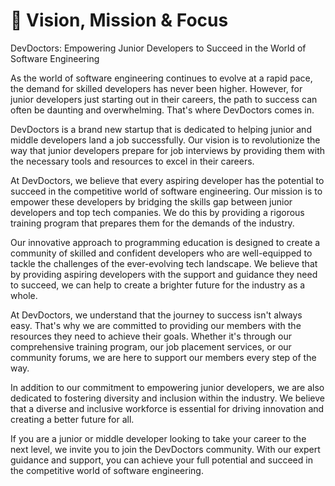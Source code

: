 # 🚀 Vision, Mission & Focus

DevDoctors: Empowering Junior Developers to Succeed in the World of Software Engineering

As the world of software engineering continues to evolve at a rapid pace, the demand for skilled developers has never been higher. However, for junior developers just starting out in their careers, the path to success can often be daunting and overwhelming. That's where DevDoctors comes in.

DevDoctors is a brand new startup that is dedicated to helping junior and middle developers land a job successfully. Our vision is to revolutionize the way that junior developers prepare for job interviews by providing them with the necessary tools and resources to excel in their careers.

At DevDoctors, we believe that every aspiring developer has the potential to succeed in the competitive world of software engineering. Our mission is to empower these developers by bridging the skills gap between junior developers and top tech companies. We do this by providing a rigorous training program that prepares them for the demands of the industry.

Our innovative approach to programming education is designed to create a community of skilled and confident developers who are well-equipped to tackle the challenges of the ever-evolving tech landscape. We believe that by providing aspiring developers with the support and guidance they need to succeed, we can help to create a brighter future for the industry as a whole.

At DevDoctors, we understand that the journey to success isn't always easy. That's why we are committed to providing our members with the resources they need to achieve their goals. Whether it's through our comprehensive training program, our job placement services, or our community forums, we are here to support our members every step of the way.

In addition to our commitment to empowering junior developers, we are also dedicated to fostering diversity and inclusion within the industry. We believe that a diverse and inclusive workforce is essential for driving innovation and creating a better future for all.

If you are a junior or middle developer looking to take your career to the next level, we invite you to join the DevDoctors community. With our expert guidance and support, you can achieve your full potential and succeed in the competitive world of software engineering.
